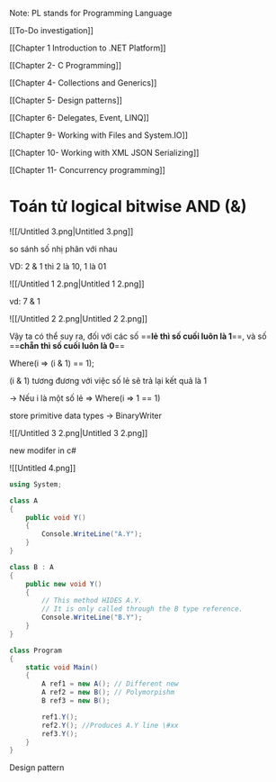 Note: PL stands for Programming Language

[[To-Do investigation]]

[[Chapter 1 Introduction to .NET Platform]]

[[Chapter 2- C Programming]]

[[Chapter 4- Collections and Generics]]

[[Chapter 5- Design patterns]]

[[Chapter 6- Delegates, Event, LINQ]]

[[Chapter 9- Working with Files and System.IO]]

[[Chapter 10- Working with XML JSON Serializing]]

[[Chapter 11- Concurrency programming]]

# Toán tử logical bitwise AND (&)

![[/Untitled 3.png|Untitled 3.png]]

  

so sánh số nhị phân với nhau

VD: 2 & 1 thì 2 là 10, 1 là 01

![[/Untitled 1 2.png|Untitled 1 2.png]]

  

vd: 7 & 1

![[/Untitled 2 2.png|Untitled 2 2.png]]

Vậy ta có thể suy ra, đối với các số ==**lẻ thì số cuối luôn là 1**==, và số ==**chẵn thì số cuối luôn là 0**==

Where(i ⇒ (i & 1) == 1);

(i & 1) tương đương với việc số lẻ sẽ trả lại kết quả là 1

→ Nếu i là một số lẻ ⇒ Where(i ⇒ 1 == 1)

  

store primitive data types → BinaryWriter

![[/Untitled 3 2.png|Untitled 3 2.png]]

  

new modifer in c#

![[Untitled 4.png]]

```C#
using System;

class A
{
    public void Y()
    {
        Console.WriteLine("A.Y");
    }
}

class B : A
{
    public new void Y()
    {
        // This method HIDES A.Y.
        // It is only called through the B type reference.
        Console.WriteLine("B.Y");
    }
}

class Program
{
    static void Main()
    {
        A ref1 = new A(); // Different new
        A ref2 = new B(); // Polymorpishm
        B ref3 = new B();

        ref1.Y();
        ref2.Y(); //Produces A.Y line \#xx
        ref3.Y();
    }
}
```

  

  

Design pattern